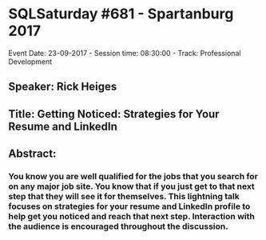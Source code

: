 # SQLSaturday #681 - Spartanburg 2017
Event Date: 23-09-2017 - Session time: 08:30:00 - Track: Professional Development
## Speaker: Rick Heiges
## Title: Getting Noticed: Strategies for Your Resume and LinkedIn
## Abstract:
### You know you are well qualified for the jobs that you search for on any major job site.  You know that if you just get to that next step that they will see it for themselves.  This lightning talk focuses on strategies for your resume and LinkedIn profile to help get you noticed and reach that next step. Interaction with the audience is encouraged throughout the discussion.
